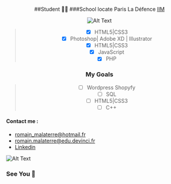 

<center>

##Student 🧑‍🎓
###School locate Paris La Défence [IIM](https://www.iim.fr/)


![Alt Text](https://www.iim.fr/ecole-web/wp-content/uploads/2020/09/logo-iim-paris.png)
> - [x] HTML5|CSS3 
>- [x] Photoshop| Adobe XD | Illustrator
>- [x] HTML5|CSS3
>- [x] JavaScript
>- [x] PHP

### My Goals
> - [ ] Wordpress Shopyfy
>- [ ] SQL
>- [ ] HTML5|CSS3
>- [ ] C++
</center>




#### Contact me : 
* romain_malaterre@hotmail.fr 
* romain.malaterre@edu.devinci.fr
* [Linkedin](https://www.linkedin.com/in/romain-malaterre/)

![Alt Text](https://media2.giphy.com/media/du3J3cXyzhj75IOgvA/giphy.gif?cid=ecf05e47g1uywtuio2b40gyo0n6h8fno12q0g99rh9mr28xt&rid=giphy.gif&ct=g)
### See You 👋


